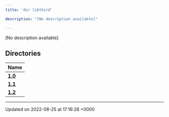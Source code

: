 ```yaml
---
title: 'dir libthird'

description: "[No description available]"

---
```







[No description available]

## Directories

| Name           |
| -------------- |
| **[1.0](/documentation/code/files/dir_8f73f5946d66c349bdd8f7018e5320bf/#dir-10)**  |
| **[1.1](/documentation/code/files/dir_a845c478c438a6141c8d029c79108bfd/#dir-11)**  |
| **[1.2](/documentation/code/files/dir_7f992b9dc14fc5ffaba8620ee097a6ff/#dir-12)**  |






-------------------------------

Updated on 2022-08-25 at 17:16:28 +0000
